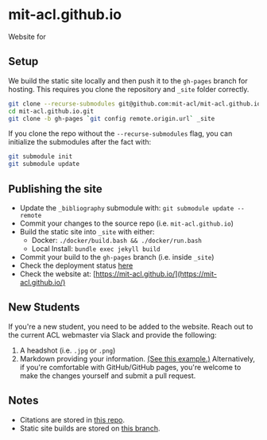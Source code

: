 # mit-acl.github.io

Website for 

## Setup
We build the static site locally and then push it to the `gh-pages` branch for hosting. This requires you clone the repository and `_site` folder correctly.

```bash
git clone --recurse-submodules git@github.com:mit-acl/mit-acl.github.io.git
cd mit-acl.github.io.git
git clone -b gh-pages `git config remote.origin.url` _site
```

If you clone the repo without the `--recurse-submodules` flag, you can initialize the submodules after the fact with:
```bash
git submodule init 
git submodule update
```

## Publishing the site
- Update the `_bibliography` submodule with: `git submodule update --remote`
- Commit your changes to the source repo (i.e. `mit-acl.github.io`)
- Build the static site into `_site` with either:
    * Docker: `./docker/build.bash && ./docker/run.bash`
    * Local Install: `bundle exec jekyll build`
- Commit your build to the `gh-pages` branch (i.e. inside `_site`)
- Check the deployment status [here](https://github.com/mit-acl/mit-acl.github.io/actions)
- Check the website at: [https://mit-acl.github.io/](https://mit-acl.github.io/)

## New Students
If you're a new student, you need to be added to the website.
Reach out to the current ACL webmaster via Slack and provide the following:
1. A headshot (i.e. `.jpg` or `.png`)
2. Markdown providing your information. [(See this example.)](https://raw.githubusercontent.com/mit-acl/mit-acl.github.io/master/_members/kavehf.md)
Alternatively, if you're comfortable with GitHub/GitHub pages, you're welcome to make the changes yourself and submit a pull request.

## Notes
* Citations are stored in [this repo](https://github.com/mit-acl/bibliography).
* Static site builds are stored on [this branch](https://github.com/mit-acl/mit-acl.github.io/tree/gh-pages).
